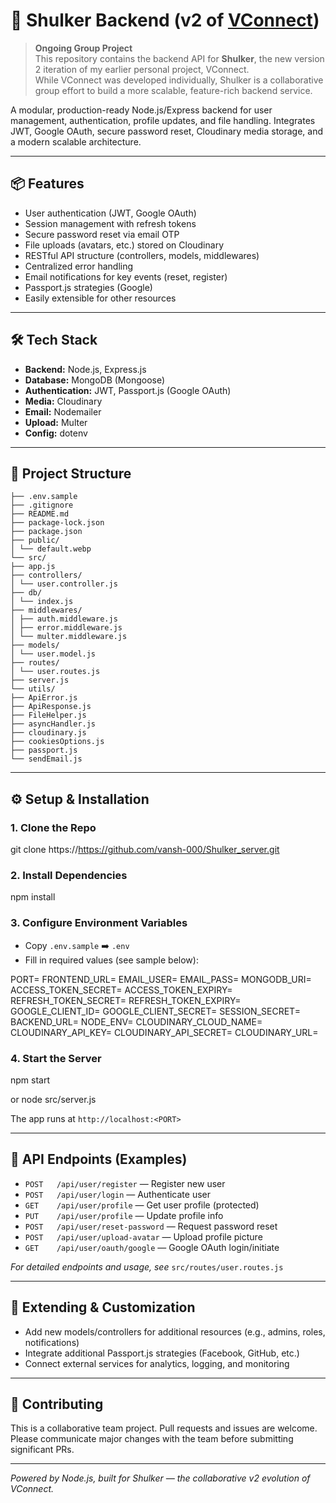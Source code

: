 # 🚀 Shulker Backend (v2 of [VConnect](https://github.com/vansh-000/vconnect))

> **Ongoing Group Project**  
> This repository contains the backend API for **Shulker**, the new version 2 iteration of my earlier personal project, VConnect.  
> While VConnect was developed individually, Shulker is a collaborative group effort to build a more scalable, feature-rich backend service.  

A modular, production-ready Node.js/Express backend for user management, authentication, profile updates, and file handling. Integrates JWT, Google OAuth, secure password reset, Cloudinary media storage, and a modern scalable architecture.

---

## 📦 Features

- User authentication (JWT, Google OAuth)
- Session management with refresh tokens
- Secure password reset via email OTP
- File uploads (avatars, etc.) stored on Cloudinary
- RESTful API structure (controllers, models, middlewares)
- Centralized error handling
- Email notifications for key events (reset, register)
- Passport.js strategies (Google)
- Easily extensible for other resources

---

## 🛠️ Tech Stack

- **Backend:** Node.js, Express.js
- **Database:** MongoDB (Mongoose)
- **Authentication:** JWT, Passport.js (Google OAuth)
- **Media:** Cloudinary
- **Email:** Nodemailer
- **Upload:** Multer
- **Config:** dotenv

---

## 📁 Project Structure
```
├── .env.sample
├── .gitignore
├── README.md
├── package-lock.json
├── package.json
├── public/
│ └── default.webp
└── src/
├── app.js
├── controllers/
│ └── user.controller.js
├── db/
│ └── index.js
├── middlewares/
│ ├── auth.middleware.js
│ ├── error.middleware.js
│ └── multer.middleware.js
├── models/
│ └── user.model.js
├── routes/
│ └── user.routes.js
├── server.js
└── utils/
├── ApiError.js
├── ApiResponse.js
├── FileHelper.js
├── asyncHandler.js
├── cloudinary.js
├── cookiesOptions.js
├── passport.js
└── sendEmail.js
```
---

## ⚙️ Setup & Installation

### 1. Clone the Repo

git clone https://https://github.com/vansh-000/Shulker_server.git


### 2. Install Dependencies

npm install

### 3. Configure Environment Variables

- Copy `.env.sample` ➡️ `.env`
- Fill in required values (see sample below):

PORT=
FRONTEND_URL=
EMAIL_USER=
EMAIL_PASS=
MONGODB_URI=
ACCESS_TOKEN_SECRET=
ACCESS_TOKEN_EXPIRY=
REFRESH_TOKEN_SECRET=
REFRESH_TOKEN_EXPIRY=
GOOGLE_CLIENT_ID=
GOOGLE_CLIENT_SECRET=
SESSION_SECRET=
BACKEND_URL=
NODE_ENV=
CLOUDINARY_CLOUD_NAME=
CLOUDINARY_API_KEY=
CLOUDINARY_API_SECRET=
CLOUDINARY_URL=


### 4. Start the Server

npm start

or
node src/server.js

The app runs at `http://localhost:<PORT>`

---

## 🚀 API Endpoints (Examples)

- `POST   /api/user/register`         — Register new user
- `POST   /api/user/login`            — Authenticate user
- `GET    /api/user/profile`          — Get user profile (protected)
- `PUT    /api/user/profile`          — Update profile info
- `POST   /api/user/reset-password`   — Request password reset
- `POST   /api/user/upload-avatar`    — Upload profile picture
- `GET    /api/user/oauth/google`     — Google OAuth login/initiate

*For detailed endpoints and usage, see* `src/routes/user.routes.js`

---

## 🧩 Extending & Customization

- Add new models/controllers for additional resources (e.g., admins, roles, notifications)
- Integrate additional Passport.js strategies (Facebook, GitHub, etc.)
- Connect external services for analytics, logging, and monitoring

---

## 🤝 Contributing

This is a collaborative team project. Pull requests and issues are welcome.  
Please communicate major changes with the team before submitting significant PRs.

---

*Powered by Node.js, built for Shulker — the collaborative v2 evolution of VConnect.*
